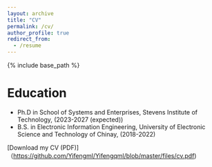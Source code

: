 ```yaml
---
layout: archive
title: "CV"
permalink: /cv/
author_profile: true
redirect_from:
  - /resume
---
```


{% include base_path %}

Education
======
* Ph.D in School of Systems and Enterprises, Stevens Institute of Technology, (2023-2027 (expected))
* B.S. in Electronic Information Engineering, University of Electronic Science and Technology of Chinay, (2018-2022)


[Download my CV (PDF)]（https://github.com/Yifengml/Yifengqml/blob/master/files/cv.pdf)


